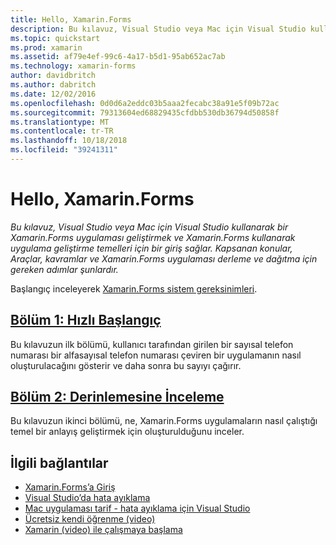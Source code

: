 ```yaml
---
title: Hello, Xamarin.Forms
description: Bu kılavuz, Visual Studio veya Mac için Visual Studio kullanarak bir Xamarin.Forms uygulaması geliştirmek ve Xamarin.Forms kullanarak uygulama geliştirme temelleri için bir giriş sağlar.
ms.topic: quickstart
ms.prod: xamarin
ms.assetid: af79e4ef-99c6-4a17-b5d1-95ab652ac7ab
ms.technology: xamarin-forms
author: davidbritch
ms.author: dabritch
ms.date: 12/02/2016
ms.openlocfilehash: 0d0d6a2eddc03b5aaa2fecabc38a91e5f09b72ac
ms.sourcegitcommit: 79313604ed68829435cfdbb530db36794d50858f
ms.translationtype: MT
ms.contentlocale: tr-TR
ms.lasthandoff: 10/18/2018
ms.locfileid: "39241311"
---
```

# <a name="hello-xamarinforms"></a>Hello, Xamarin.Forms

_Bu kılavuz, Visual Studio veya Mac için Visual Studio kullanarak bir Xamarin.Forms uygulaması geliştirmek ve Xamarin.Forms kullanarak uygulama geliştirme temelleri için bir giriş sağlar. Kapsanan konular, Araçlar, kavramlar ve Xamarin.Forms uygulaması derleme ve dağıtma için gereken adımlar şunlardır._

Başlangıç inceleyerek [Xamarin.Forms sistem gereksinimleri](~/cross-platform/get-started/installation/index.md).

## <a name="part-1-quickstartxamarin-formsget-startedhello-xamarin-formsquickstartmd"></a>[Bölüm 1: Hızlı Başlangıç](~/xamarin-forms/get-started/hello-xamarin-forms/quickstart.md)

Bu kılavuzun ilk bölümü, kullanıcı tarafından girilen bir sayısal telefon numarası bir alfasayısal telefon numarası çeviren bir uygulamanın nasıl oluşturulacağını gösterir ve daha sonra bu sayıyı çağırır.

## <a name="part-2-deep-divexamarin-formsget-startedhello-xamarin-formsdeepdivemd"></a>[Bölüm 2: Derinlemesine İnceleme](~/xamarin-forms/get-started/hello-xamarin-forms/deepdive.md)

Bu kılavuzun ikinci bölümü, ne, Xamarin.Forms uygulamaların nasıl çalıştığı temel bir anlayış geliştirmek için oluşturulduğunu inceler.


## <a name="related-links"></a>İlgili bağlantılar

- [Xamarin.Forms’a Giriş](~/xamarin-forms/get-started/introduction-to-xamarin-forms.md)
- [Visual Studio’da hata ayıklama](http://msdn.microsoft.com/library/k0k771bt%28v=vs.90%29.aspx)
- [Mac uygulaması tarif - hata ayıklama için Visual Studio](https://github.com/xamarin/recipes/tree/master/Recipes/cross-platform/ide/debugging)
- [Ücretsiz kendi öğrenme (video)](https://university.xamarin.com/self-guided)
- [Xamarin (video) ile çalışmaya başlama](https://developer.xamarin.com/videos/)